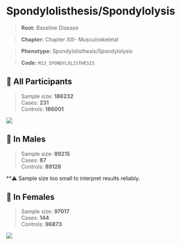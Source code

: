 # Spondylolisthesis/Spondylolysis

> **Root:** Baseline Disease  

> **Chapter:** Chapter XIII- Musculoskeletal  

> **Phenotype:** Spondylolisthesis/Spondylolysis  

> **Code:** `M13_SPONDYLOLISTHESIS`

## 🧪 All Participants  
> Sample size: **186232**  
> Cases: **231**  
> Controls: **186001**
<img src="/Disease/Figures/ALL/Baseline/M13_SPONDYLOLISTHESIS.png"/>
<CsvTable src="/public/Disease/Data/ALL/Baseline/LG_M13_SPONDYLOLISTHESIS.csv" label="🔍 View full results" />

## 👨 In Males  
> Sample size: **89215**  
> Cases: **87**  
> Controls: **89128**

**⚠️ Sample size too small to interpret results reliably.

## 👩 In Females  
> Sample size: **97017**  
> Cases: **144**  
> Controls: **96873**
<img src="/Disease/Figures/Female/Baseline/M13_SPONDYLOLISTHESIS.png"/>
<CsvTable src="/public/Disease/Data/Female/Baseline/LG_M13_SPONDYLOLISTHESIS.csv" label="🔍 View full results" />
